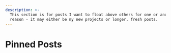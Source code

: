 ```yaml
---
description: >-
  This section is for posts I want to float above others for one or another
  reason - it may either be my new projects or longer, fresh posts.
---
```


# Pinned Posts

